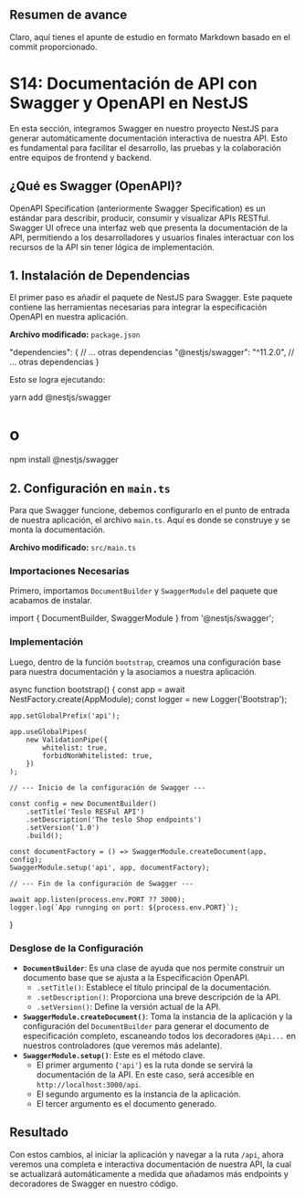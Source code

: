 ## Resumen de avance
Claro, aquí tienes el apunte de estudio en formato Markdown basado en el commit proporcionado.

# S14: Documentación de API con Swagger y OpenAPI en NestJS

En esta sección, integramos Swagger en nuestro proyecto NestJS para generar automáticamente documentación interactiva de nuestra API. Esto es fundamental para facilitar el desarrollo, las pruebas y la colaboración entre equipos de frontend y backend.

## ¿Qué es Swagger (OpenAPI)?

OpenAPI Specification (anteriormente Swagger Specification) es un estándar para describir, producir, consumir y visualizar APIs RESTful. Swagger UI ofrece una interfaz web que presenta la documentación de la API, permitiendo a los desarrolladores y usuarios finales interactuar con los recursos de la API sin tener lógica de implementación.

## 1. Instalación de Dependencias

El primer paso es añadir el paquete de NestJS para Swagger. Este paquete contiene las herramientas necesarias para integrar la especificación OpenAPI en nuestra aplicación.

**Archivo modificado:** `package.json`

"dependencies": {
    // ... otras dependencias
    "@nestjs/swagger": "^11.2.0",
    // ... otras dependencias
}

Esto se logra ejecutando:

yarn add @nestjs/swagger
# o
npm install @nestjs/swagger

## 2. Configuración en `main.ts`

Para que Swagger funcione, debemos configurarlo en el punto de entrada de nuestra aplicación, el archivo `main.ts`. Aquí es donde se construye y se monta la documentación.

**Archivo modificado:** `src/main.ts`

### Importaciones Necesarias

Primero, importamos `DocumentBuilder` y `SwaggerModule` del paquete que acabamos de instalar.

import { DocumentBuilder, SwaggerModule } from '@nestjs/swagger';

### Implementación

Luego, dentro de la función `bootstrap`, creamos una configuración base para nuestra documentación y la asociamos a nuestra aplicación.

async function bootstrap() {
	const app = await NestFactory.create(AppModule);
	const logger = new Logger('Bootstrap');

	app.setGlobalPrefix('api');

	app.useGlobalPipes(
		new ValidationPipe({
			whitelist: true,
			forbidNonWhitelisted: true,
		})
	);

	// --- Inicio de la configuración de Swagger ---

	const config = new DocumentBuilder()
		.setTitle('Teslo RESFul API')
		.setDescription('The teslo Shop endpoints')
		.setVersion('1.0')
		.build();

	const documentFactory = () => SwaggerModule.createDocument(app, config);
	SwaggerModule.setup('api', app, documentFactory);

	// --- Fin de la configuración de Swagger ---

	await app.listen(process.env.PORT ?? 3000);
	logger.log(`App runnging on port: ${process.env.PORT}`);
}

### Desglose de la Configuración

*   **`DocumentBuilder`**: Es una clase de ayuda que nos permite construir un documento base que se ajusta a la Especificación OpenAPI.
    *   `.setTitle()`: Establece el título principal de la documentación.
    *   `.setDescription()`: Proporciona una breve descripción de la API.
    *   `.setVersion()`: Define la versión actual de la API.
*   **`SwaggerModule.createDocument()`**: Toma la instancia de la aplicación y la configuración del `DocumentBuilder` para generar el documento de especificación completo, escaneando todos los decoradores `@Api...` en nuestros controladores (que veremos más adelante).
*   **`SwaggerModule.setup()`**: Este es el método clave.
    *   El primer argumento (`'api'`) es la ruta donde se servirá la documentación de la API. En este caso, será accesible en `http://localhost:3000/api`.
    *   El segundo argumento es la instancia de la aplicación.
    *   El tercer argumento es el documento generado.

## Resultado

Con estos cambios, al iniciar la aplicación y navegar a la ruta `/api`, ahora veremos una completa e interactiva documentación de nuestra API, la cual se actualizará automáticamente a medida que añadamos más endpoints y decoradores de Swagger en nuestro código.

